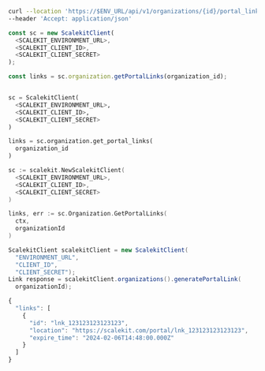 <CodeWithHeader method="get" endpoint="/api/v1/organizations/{id}/portal_links">
<Tabs groupId="tech-stack" querystring>
<TabItem value="curl" label="cURL">

```bash showLineNumbers
curl --location 'https://$ENV_URL/api/v1/organizations/{id}/portal_links' \
--header 'Accept: application/json'
```

</TabItem>
<TabItem value="nodejs" label="Node.js">

```js showLineNumbers
const sc = new ScalekitClient(
  <SCALEKIT_ENVIRONMENT_URL>,
  <SCALEKIT_CLIENT_ID>,
  <SCALEKIT_CLIENT_SECRET>
);

const links = sc.organization.getPortalLinks(organization_id);
```

</TabItem>
<TabItem value="py" label="Python">

```python showLineNumbers

sc = ScalekitClient(
  <SCALEKIT_ENVIRONMENT_URL>,
  <SCALEKIT_CLIENT_ID>,
  <SCALEKIT_CLIENT_SECRET>
)

links = sc.organization.get_portal_links(
  organization_id
)

```

</TabItem>
<TabItem value="golang" label="Go">

```go showLineNumbers
sc := scalekit.NewScalekitClient(
  <SCALEKIT_ENVIRONMENT_URL>,
  <SCALEKIT_CLIENT_ID>,
  <SCALEKIT_CLIENT_SECRET>
)

links, err := sc.Organization.GetPortalLinks(
  ctx,
  organizationId
)

```

</TabItem>

<TabItem value="java" label="Java">

```java
ScalekitClient scalekitClient = new ScalekitClient(
  "ENVIRONMENT_URL",
  "CLIENT_ID",
  "CLIENT_SECRET");
Link response = scalekitClient.organizations().generatePortalLink(
  organizationId);
```

</TabItem>
</Tabs>
</CodeWithHeader>
<CodeWithHeader title="Response">

```js
{
  "links": [
    {
      "id": "lnk_123123123123123",
      "location": "https://scalekit.com/portal/lnk_123123123123123",
      "expire_time": "2024-02-06T14:48:00.000Z"
    }
  ]
}
```

</CodeWithHeader>
